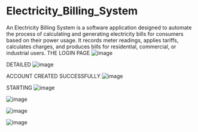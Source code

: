 # Electricity_Billing_System
An Electricity Billing System is a software application designed to automate the process of calculating and generating electricity bills for consumers based on their power usage. It records meter readings, applies tariffs, calculates charges, and produces bills for residential, commercial, or industrial users.
THE LOGIN PAGE
![image](https://github.com/user-attachments/assets/a8baa077-cb3c-46cf-a6a1-886f2ee0690d)

DETAILED
![image](https://github.com/user-attachments/assets/74504707-9217-4d64-97b8-bc48137ba3f0)

ACCOUNT CREATED SUCCESSFULLY
![image](https://github.com/user-attachments/assets/87125076-3bbb-48df-8e68-4334bd9faf39)

STARTING
![image](https://github.com/user-attachments/assets/9d297d80-615d-4fe6-b1bd-fecc84c64d09)

![image](https://github.com/user-attachments/assets/c324c36a-50b1-4139-b3e1-c4f31049d34e)

![image](https://github.com/user-attachments/assets/a94ab85f-bc18-4ad2-96b1-8e3e74e55144)

![image](https://github.com/user-attachments/assets/f466eb8d-c2ba-4a0c-8163-b3dc01345589)





